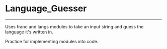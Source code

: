 # Language_Guesser
---
Uses franc and langs modules to take an input string and guess the language it's written in.

Practice for implementing modules into code.

